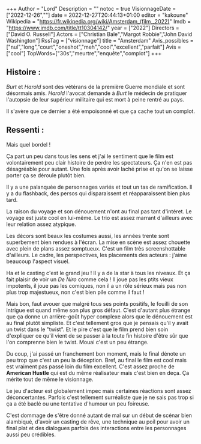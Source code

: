+++
Author = "Lord"
Description = ""
notoc = true
VisionnageDate = ["2022-12-26",""]
date = 2022-12-27T20:44:13+01:00
editor = "kakoune"
Wikipedia = "https://fr.wikipedia.org/wiki/Amsterdam_(film,_2022)"
Imdb = "https://www.imdb.com/title/tt10304142/"
year = ["2022"]
Directors = ["David O. Russell"]
Actors = ["Christian Bale","Margot Robbie","John David Washington"]
RssTag = ["visionnage"]
title = "Amsterdam"
Avis_possibles = ["nul","long","court","oneshot","meh","cool","excellent","parfait"]
Avis = ["cool"]
TopWords=["30s","meurtre","enquête","complot"]
+++
## Histoire :
*Burt* et *Harold* sont des vétérans de la première Guerre mondiale et sont désormais amis.
*Harold* l'avocat demande à *Burt* le médecin de pratiquer l'autopsie de leur supérieur militaire qui est mort à peine rentré au pays.

Il s'avère que ce dernier a été empoisonné et que ça cache tout un complot.

## Ressenti :
Mais quel bordel !

Ça part un peu dans tous les sens et j'ai le sentiment que le film est volontairement peu clair histoire de perdre les spectateurs.
Ça n'en est pas désagréable pour autant.
Une fois après avoir laché prise et qu'on se laisse porter ça se déroule plutôt bien.

Il y a une palanquée de personnages variés et tout un tas de ramification.
Il y a du flashback, des persos qui disparaissent et réapparaissent bien plus tard.

La raison du voyage et son dénouement n'ont au final pas tant d'intéret.
Le voyage est juste cool en lui-même.
Le trio est assez marrant d'ailleurs avec leur relation assez atypique.

Les décors sont beaux les costumes aussi, les années trente sont superbement bien rendues à l'écran.
La mise en scène est assez chouette avec plein de plans assez somptueux.
C'est un film très screenshottable d'ailleurs.
Le cadre, les perspectives, les placements des acteurs : j'aime beaucoup l'aspect visuel.

Ha et le casting c'est le grand jeu !
Il y a de la star à tous les niveaux.
Et ça fait plaisir de voir un *De Niro* comme cela !
Il joue pas les ptits vieux impotents, il joue pas les comiques, non il a un rôle sérieux mais pas non plus trop majestueux, non c'est bien pile comme il faut !

Mais bon, faut avouer que malgré tous ses points positifs, le fouilli de son intrigue est quand même son plus gros défaut.
C'est d'autant plus étrange que ça donne un arrière-goût hyper complexe alors que le dénouement est au final plutôt simpliste.
Et c'est tellement gros que je pensais qu'il y avait un twist dans le "twist".
Et le pire c'est que le film prend bien soin d'expliquer ce qu'il vient de se passer à la toute fin histoire d'être sûr que l'on comprenne bien le twist.
Mouai c'est un peu étrange.

Du coup, j'ai passé un franchement bon moment, mais le final dénote un peu trop que c'est un peu la déception.
Bref, au final le film est cool mais est vraiment pas passé loin du film excellent.
C'est assez proche de **American Hustle** qui est du même réalisateur mais c'est bien en deça.
Ça mérite tout de même le visionnage.

Le jeu d'acteur est globalement impec mais certaines réactions sont assez déconcertantes.
Parfois c'est tellement surréaliste que je ne sais pas trop si ça a été baclé ou une tentative d'humour un peu foireuse.

C'est dommage de s'être donné autant de mal sur un début de scénar bien alambiqué, d'avoir un casting de rêve, une technique au poil pour avoir un final plat et des dialogues parfois des interactions entre les personnages aussi peu crédibles.

